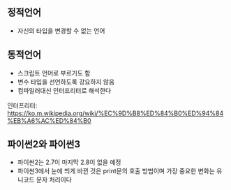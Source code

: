 ## 정적언어
- 자신의 타입을 변경할 수 없는 언어

## 동적언어
- 스크립트 언어로 부르기도 함
- 변수 타입을 선언하도록 강요하지 않음
- 컴파일러대신 인터프리터로 해석한다

인터프리터: https://ko.m.wikipedia.org/wiki/%EC%9D%B8%ED%84%B0%ED%94%84%EB%A6%AC%ED%84%B0

## 파이썬2와 파이썬3
- 파이썬2는 2.7이 마지막 2.8이 없을 예정
- 파이썬3에서 눈에 띄게 바뀐 것은 print문의 호출 방법이며 가장 중요한 변화는 유니코드 문자 처리이다
